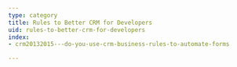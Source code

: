 ```yaml
---
type: category
title: Rules to Better CRM for Developers
uid: rules-to-better-crm-for-developers
index:
- crm20132015---do-you-use-crm-business-rules-to-automate-forms

---
```

 

